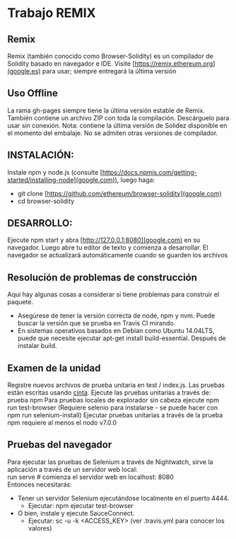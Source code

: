 # Trabajo REMIX 

## **Remix**
Remix (también conocido como Browser-Solidity) es un compilador de Solidity basado en navegador e IDE.
Visite [https://remix.ethereum.org](google.es) para usar; siempre entregará la última versión  

## **Uso Offline**
La rama gh-pages siempre tiene la última versión estable de Remix. También contiene un archivo ZIP con toda la compilación. Descárguelo para usar sin conexión.
Nota: contiene la última versión de Solidez disponible en el momento del embalaje. No se admiten otras versiones de compilador.  

## **INSTALACIÓN:**  
Instale npm y node.js (consulte [https://docs.npmjs.com/getting-started/installing-node](google.com)), luego haga:  
  * git clone [https://github.com/ethereum/browser-solidity](google.com)  
  * cd browser-solidity  

## **DESARROLLO:**

Ejecute npm start y abra [http://127.0.0.1:8080](google.com) en su navegador.
Luego abre tu editor de texto y comienza a desarrollar. El navegador se actualizará automáticamente cuando se guarden los archivos  

## **Resolución de problemas de construcción**  

Aquí hay algunas cosas a considerar si tiene problemas para construir el paquete. 
  * Asegúrese de tener la versión correcta de node, npm y nvm. Puede buscar la versión que se prueba en Travis CI mirando.   
  * En sistemas operativos basados ​​en Debian como Ubuntu 14.04LTS, puede que necesite ejecutar apt-get install build-essential. Después de instalar build.
  
## **Examen de la unidad**
Registre nuevos archivos de prueba unitaria en test / index.js. Las pruebas están escritas usando [cinta](google.com).
Ejecute las pruebas unitarias a través de: prueba npm
Para pruebas locales de explorador sin cabeza ejecute npm run test-browser (Requiere selenio para instalarse - se puede hacer con npm run selenium-install)
Ejecutar pruebas unitarias a través de la prueba npm requiere al menos el nodo v7.0.0  
## **Pruebas del navegador**  
Para ejecutar las pruebas de Selenium a través de Nightwatch, sirve la aplicación a través de un servidor web local:  
run serve # comienza el servidor web en localhost: 8080  
Entonces necesitarás:  
  * Tener un servidor Selenium ejecutándose localmente en el puerto 4444.
      + Ejecutar: npm ejecutar test-browser
  * O bien, instale y ejecute SauceConnect.
      + Ejecutar: sc -u <NOMBRE DE USUARIO> -k <ACCESS_KEY> (ver .travis.yml para conocer los valores)





